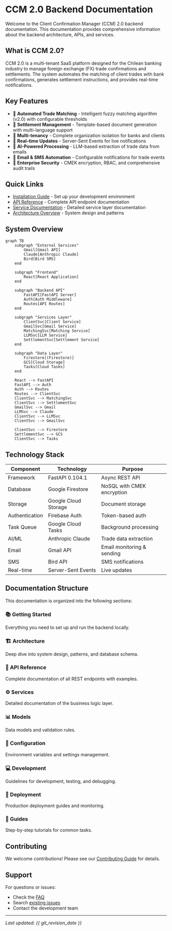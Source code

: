 # CCM 2.0 Backend Documentation

Welcome to the Client Confirmation Manager (CCM) 2.0 backend documentation. This documentation provides comprehensive information about the backend architecture, APIs, and services.

## What is CCM 2.0?

CCM 2.0 is a multi-tenant SaaS platform designed for the Chilean banking industry to manage foreign exchange (FX) trade confirmations and settlements. The system automates the matching of client trades with bank confirmations, generates settlement instructions, and provides real-time notifications.

## Key Features

- 🔄 **Automated Trade Matching** - Intelligent fuzzy matching algorithm (v2.0) with configurable thresholds
- 📄 **Settlement Management** - Template-based document generation with multi-language support
- 🏢 **Multi-tenancy** - Complete organization isolation for banks and clients
- 📡 **Real-time Updates** - Server-Sent Events for live notifications
- 🤖 **AI-Powered Processing** - LLM-based extraction of trade data from emails
- 📧 **Email & SMS Automation** - Configurable notifications for trade events
- 🔐 **Enterprise Security** - CMEK encryption, RBAC, and comprehensive audit trails

## Quick Links

- [Installation Guide](getting-started/installation.md) - Set up your development environment
- [API Reference](api/index.md) - Complete API endpoint documentation
- [Service Documentation](services/index.md) - Detailed service layer documentation
- [Architecture Overview](architecture/overview.md) - System design and patterns

## System Overview

```mermaid
graph TB
    subgraph "External Services"
        Gmail[Gmail API]
        Claude[Anthropic Claude]
        Bird[Bird SMS]
    end

    subgraph "Frontend"
        React[React Application]
    end

    subgraph "Backend API"
        FastAPI[FastAPI Server]
        Auth[Auth Middleware]
        Routes[API Routes]
    end

    subgraph "Services Layer"
        ClientSvc[Client Service]
        GmailSvc[Gmail Service]
        MatchingSvc[Matching Service]
        LLMSvc[LLM Service]
        SettlementSvc[Settlement Service]
    end

    subgraph "Data Layer"
        Firestore[(Firestore)]
        GCS[Cloud Storage]
        Tasks[Cloud Tasks]
    end

    React --> FastAPI
    FastAPI --> Auth
    Auth --> Routes
    Routes --> ClientSvc
    ClientSvc --> MatchingSvc
    ClientSvc --> SettlementSvc
    GmailSvc --> Gmail
    LLMSvc --> Claude
    ClientSvc --> LLMSvc
    ClientSvc --> GmailSvc

    ClientSvc --> Firestore
    SettlementSvc --> GCS
    ClientSvc --> Tasks
```

## Technology Stack

| Component | Technology | Purpose |
|-----------|------------|---------|
| Framework | FastAPI 0.104.1 | Async REST API |
| Database | Google Firestore | NoSQL with CMEK encryption |
| Storage | Google Cloud Storage | Document storage |
| Authentication | Firebase Auth | Token-based auth |
| Task Queue | Google Cloud Tasks | Background processing |
| AI/ML | Anthropic Claude | Trade data extraction |
| Email | Gmail API | Email monitoring & sending |
| SMS | Bird API | SMS notifications |
| Real-time | Server-Sent Events | Live updates |

## Documentation Structure

This documentation is organized into the following sections:

### 📚 Getting Started
Everything you need to set up and run the backend locally.

### 🏗️ Architecture
Deep dive into system design, patterns, and database schema.

### 🔌 API Reference
Complete documentation of all REST endpoints with examples.

### ⚙️ Services
Detailed documentation of the business logic layer.

### 📊 Models
Data models and validation rules.

### 🔧 Configuration
Environment variables and settings management.

### 💻 Development
Guidelines for development, testing, and debugging.

### 🚀 Deployment
Production deployment guides and monitoring.

### 📖 Guides
Step-by-step tutorials for common tasks.

## Contributing

We welcome contributions! Please see our [Contributing Guide](development/contributing.md) for details.

## Support

For questions or issues:
- Check the [FAQ](guides/faq.md)
- Search [existing issues](https://github.com/yourorg/ccm2.0/issues)
- Contact the development team

---

*Last updated: {{ git_revision_date }}*